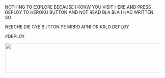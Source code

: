 NOTHING TO EXPLORE BECAUSE I KONW YOU VISIT HERE AND PRESS DEPLOY TO HEROKU BUTTON AND NOT READ BLA BLA I HAD WRITTEN SO 

NEECHE DIE GYE BUTTON PE MRRO APNI OR KRLO DEPLOY 

 #DEPLOY

<p align="left"><a href="https://heroku.com/deploy?template=https://github.com/coderparv/parvxspam"> <img src="https://img.shields.io/badge/Deploy%20To%20Heroku-orangewhite?style=for-the-badge&logo=heroku" width="520" height="98.45"/></a></p>

